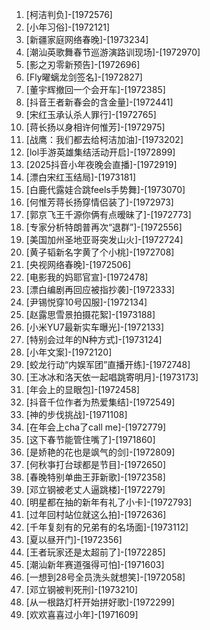 
1. [柯洁判负]-[1972576]
1. [小年习俗]-[1972121]
1. [新疆家庭网络春晚]-[1973234]
1. [潮汕英歌舞春节巡游演路训现场]-[1972970]
1. [影之刃零新预告]-[1972696]
1. [Fly曜螭龙剑签名]-[1972827]
1. [董宇辉撤回一个会开车]-[1972385]
1. [抖音王者新春会的含金量]-[1972441]
1. [宋红玉承认杀人罪行]-[1972765]
1. [蒋长扬以身相许何惟芳]-[1972975]
1. [战鹰：我们都去给柯洁加油]-[1973202]
1. [lol手游英雄集结活动开启]-[1972899]
1. [2025抖音小年夜晚会直播]-[1972919]
1. [漂白宋红玉结局]-[1973181]
1. [白鹿代露娃合跳feels手势舞]-[1973070]
1. [何惟芳蒋长扬穿情侣装了]-[1972973]
1. [郭京飞王千源你俩有点暧昧了]-[1972773]
1. [专家分析特朗普再次“退群”]-[1972556]
1. [美国加州圣地亚哥突发山火]-[1972724]
1. [黄子韬新名字黄了个小桃]-[1972708]
1. [央视网络春晚]-[1972506]
1. [电影我的妈耶官宣]-[1972478]
1. [漂白编剧再回应被指抄袭]-[1972333]
1. [尹锡悦穿10号囚服]-[1972134]
1. [赵露思雪景拍摄花絮]-[1973188]
1. [小米YU7最新实车曝光]-[1972133]
1. [特别会过年的N种方式]-[1973124]
1. [小年文案]-[1972120]
1. [蛟龙行动“内娱军团”直播开练]-[1972748]
1. [王冰冰和洛天依一起唱跳寄明月]-[1973173]
1. [年会上的显眼包]-[1972458]
1. [抖音千位作者为热爱集结]-[1972549]
1. [神的步伐挑战]-[1971108]
1. [在年会上cha了call me]-[1972779]
1. [这下春节能管住嘴了]-[1971860]
1. [是娇艳的花也是飒气的剑]-[1972809]
1. [何秋亊打台球都是节目]-[1972650]
1. [春晚特别单曲王菲新歌]-[1972358]
1. [邓立钢被老丈人逼跳楼]-[1972279]
1. [明星都在抽的新年有礼了小卡]-[1972793]
1. [过年回村站位就这么拍]-[1972636]
1. [千年复刻有的兄弟有的名场面]-[1973112]
1. [夏以昼开门]-[1972356]
1. [王者玩家还是太超前了]-[1972285]
1. [潮汕新年赛道强得可怕]-[1971603]
1. [一想到28号全员洗头就想笑]-[1972058]
1. [邓立钢被判死刑]-[1973210]
1. [从一根路灯杆开始拼好歌]-[1972299]
1. [欢欢喜喜过小年]-[1971609]